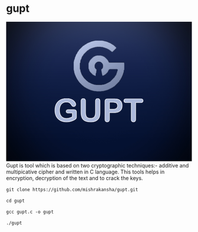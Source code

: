 # gupt
![logo](https://github.com/mishrakansha/gupt/blob/main/logo/gupt.jpg)
Gupt is tool which is based on two cryptographic techniques:- additive and multipicative cipher and written in C language. This tools helps in encryption, decryption of the text and to crack the keys.
```
git clone https://github.com/mishrakansha/gupt.git
```
```
cd gupt
```
```
gcc gupt.c -o gupt
```
```
./gupt
```
